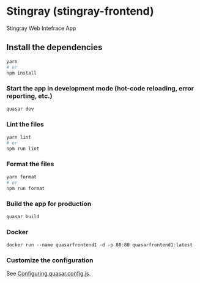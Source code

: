 # Stingray (stingray-frontend)

Stingray Web Intefrace App

## Install the dependencies

```bash
yarn
# or
npm install
```

### Start the app in development mode (hot-code reloading, error reporting, etc.)

```bash
quasar dev
```

### Lint the files

```bash
yarn lint
# or
npm run lint
```

### Format the files

```bash
yarn format
# or
npm run format
```

### Build the app for production

```bash
quasar build
```

### Docker 

```docker build -t quasarfrontend1 .
docker run --name quasarfrontend1 -d -p 80:80 quasarfrontend1:latest
```

### Customize the configuration

See [Configuring quasar.config.js](https://v2.quasar.dev/quasar-cli-vite/quasar-config-js).
